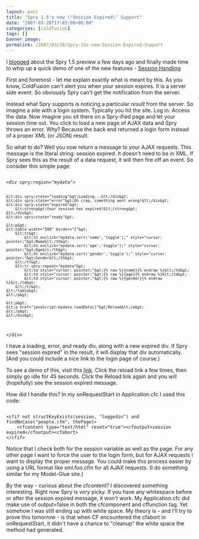 ```yaml
---
layout: post
title: "Spry 1.5's new \"Session Expired\" Support"
date: "2007-03-20T17:03:00+06:00"
categories: [coldfusion]
tags: []
banner_image: 
permalink: /2007/03/20/Spry-15s-new-Session-Expired-Support
---
```


I <a href="http://ray.camdenfamily.com/index.cfm/2007/3/15/Spry-15-Preview">blogged</a> about the Spry 1.5 preview a few days ago and finally made time to whip up a quick demo of one of the new features - <a href="http://labs.adobe.com/technologies/spry/preview/samples/session_handling/">Session Handling</a>
<!--more-->
First and foremost - let me explain exactly what is meant by this. As you know, ColdFusion can't alert you when your session expires. It is a server side event. So obviously Spry can't get the notification from the server. 

Instead what Spry supports is noticing a particular <i>result</i> from the server. So imagine a site with a login system. Typically you hit the site. Log in. Access the data. Now imagine you sit there on a Spry-ified page and let your session time out. You click to load a new page of AJAX data and Spry throws an error. Why? Because the back end returned a login form instead of a proper XML (or JSON) result.

So what to do? Well you now return a message to your AJAX requests. This message is the literal string: session expired. It doesn't need to be in XML. If Spry sees this as the result of a data request, it will then fire off an event. So consider this simple page:

<code>
&lt;div spry:region="mydata"&gt;

	&lt;div spry:state="loading"&gt;Loading...&lt;/div&gt;
	&lt;div spry:state="error"&gt;Oh crap, something went wrong!&lt;/div&gt;
	&lt;div spry:state="expired"&gt;
		&lt;strong&gt;Your session has expired!&lt;/strong&gt; 
	&lt;/div&gt;	
	&lt;div spry:state="ready"&gt;
	
	&lt;p&gt;
	&lt;table width="500" border="1"&gt;
		&lt;tr&gt;
			&lt;th onclick="mydata.sort('name','toggle');" style="cursor: pointer;"&gt;Name&lt;/th&gt;
			&lt;th onclick="mydata.sort('age','toggle');" style="cursor: pointer;"&gt;Age&lt;/th&gt;
			&lt;th onclick="mydata.sort('gender','toggle');" style="cursor: pointer;"&gt;Gender&lt;/th&gt;
		&lt;/tr&gt;
		&lt;tr spry:repeat="mydata"&gt;
			&lt;td style="cursor: pointer;"&gt;{% raw %}{name}{% endraw %}&lt;/td&gt;
			&lt;td style="cursor: pointer;"&gt;{% raw %}{age}{% endraw %}&lt;/td&gt;
			&lt;td style="cursor: pointer;"&gt;{% raw %}{gender}{% endraw %}&lt;/td&gt;
		&lt;/tr&gt;
	&lt;/table&gt;	
	&lt;/p&gt;
	
	&lt;p&gt;
	&lt;a href="javaScript:mydata.loadData()"&gt;Reload&lt;/a&gt;
	&lt;/p&gt;
	&lt;/div&gt;
	
&lt;/div&gt;
</code>

I have a loading, error, and ready div, along with a new expired div. If Spry sees "session expired" in the result, it will display that div automatically. (And you could include a nice link to the login page of course.)

To see a demo of this, visit this <a href="http://www.raymondcamden.com/demos/session/index.cfm?initial=1">link</a>.  Click the reload link a few times, then simply go idle for 45 seconds. Click the Reload link again and you will (hopefully) see the session expired message.

How did I handle this? In my onRequestStart in Application.cfc I used this code:

<code>
&lt;cfif not structKeyExists(session, "loggedin") and findNoCase("people.cfm", thePage)&gt;
	&lt;cfcontent type="text/html" reset="true"&gt;&lt;cfoutput&gt;session expired&lt;/cfoutput&gt;&lt;cfabort&gt;
&lt;/cfif&gt;
</code>

Notice that I check both for the session variable as well as the page. For any other page I want to force the user to the login form, but for AJAX requests I want to display the proper message. You could make this process easier by using a URL format like xml.foo.cfm for all AJAX requests. (I do something similar for my Model-Glue site.)

By the way - curious about the cfcontent? I discovered something interesting. Right now Spry is <i>very</i> picky. If you have any whitespace before or after the session expired message, it won't work. My Application.cfc did make use of output=false in both the cfcomponent and cffunction tag. Yet somehow I was still ending up with white space. My theory is - and I'll try to prove this tomorrow - is that when CF encountered the cfabort in onRequestStart, it didn't have a chance to "cleanup" the white space the method had generated.
